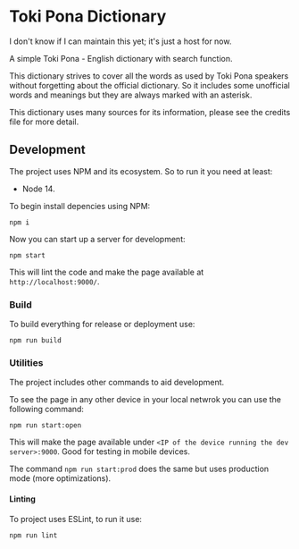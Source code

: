 # Toki Pona Dictionary

I don't know if I can maintain this yet; it's just a host for now.

A simple Toki Pona - English dictionary with search function.

This dictionary strives to cover all the words as used by Toki Pona speakers without forgetting about the official dictionary. So it includes some unofficial words and meanings but they are always marked with an asterisk.

This dictionary uses many sources for its information, please see the credits file for more detail.

## Development

The project uses NPM and its ecosystem. So to run it you need at least:

- Node 14.

To begin install depencies using NPM:

```
npm i
```

Now you can start up a server for development:

```
npm start
```

This will lint the code and make the page available at `http://localhost:9000/`.

### Build

To build everything for release or deployment use:

```
npm run build
```

### Utilities

The project includes other commands to aid development.

To see the page in any other device in your local netwrok you can use the following command:

```
npm run start:open
```

This will make the page available under `<IP of the device running the dev server>:9000`. Good for testing in mobile devices.

The command `npm run start:prod` does the same but uses production mode (more optimizations).

#### Linting

To project uses ESLint, to run it use:

```
npm run lint
```
